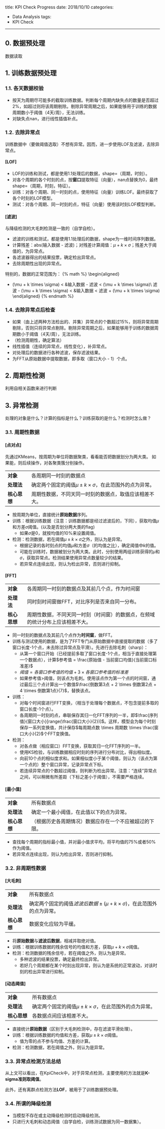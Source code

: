 title: KPI Check Progress
date: 2018/10/10
categories:
- Data Analysis
tags:
- KPI Check
---


## 0. 数据预处理 ##

数据读取


## 1. 训练数据预处理 ##

### 1.1. 各天数据校验 ###

- 按天为周期尽可能多的截取训练数据。判断每个周期内缺失点的数量是否超过2%，如超过则将该周期剔除。剔除异常周期之后，如果能够用于训练的数据周期数小于阈值（4天/周），无法训练。
- 对缺失点nan，进行线性插值补点。


### 1.2. 去除异常点 ###

训练数据中（要做阈值选取）不想有异常。因而，进一步使用LOF及滤波，去除异常点。


#### [LOF] ####

- LOF的训练和测试，都是使用1.1处理后的数据，shape=（周期，时刻）。
- 对各个周期的各个时刻的点，按**窗口**提取特征（向量），nan点替换为0，最终shape=（周期，时刻，特征）。
- 训练：对各个周期、同一时刻的点，使用特征（向量）训练LOF。最终获取了各个时刻的LOF模型。
- 测试：对各个周期、同一时刻的点，特征（向量）使用该时刻LOF模型判断。


#### [滤波] ####

与降级检测的大毛刺检测是一致的（自学自检）。

- 滤波的训练和测试，都是使用1.1处理后的数据，shape为一维时间序列数据。
- 计算残差：abs(输入数据 - 滤波)；对残差计算阈值：$\mu + k \times \sigma$；残差大于阈值的，为异常点。
- 各滤波器得出的结果投票，确定检出异常点。
- 去除周期性出现的异常点。

特别的，数据的正常范围为：
{% math %}
\begin{aligned}
- (\mu + k \times \sigma) < &输入数据 - 滤波 < (\mu + k \times \sigma)\\
滤波 - (\mu + k \times \sigma) < &输入数据 < 滤波 + (\mu + k \times \sigma)
\end{aligned}
{% endmath %}


### 1.4. 去除异常点后检查 ###

- 如果（由上述两种方法检出的、并集）异常点的个数超过15%，则将异常周期剔除，否则只将异常点剔除。剔除异常周期之后，如果能够用于训练的数据周期数小于阈值（4天/周），无法训练。
- （检测周期性，确定算法）
- 线性插值（连续的异常点，线性变化），补异常点。
- 对处理后的数据进行各种滤波，保存滤波结果。
- 为FFT从原始数据中提取数据，即多取（窗口大小 - 1）个点。


## 2. 周期性检测 ##

利用自相关函数来进行判断


## 3. 异常检测 ##

处理的对象是什么？计算的指标是什么？训练获取的是什么？检测时怎么做？


### 3.1. 周期性数据 ###

#### [点对点] ####

先通过KMeans，按周期为单位将数据聚类，看看能否把数据划分为两大类。
如果能，则后续操作，对各聚类簇分别操作。

|||
|---|---|
|**对象**|各周期同一时刻的数据点|
|**处理法**|确定两个固定的阈值$\mu \pm k \times \sigma$，在此范围外的点为异常。|
|**核心思想**|周期性数据，不同天同一时刻的数据点，取值应该相差不大。|

- 按周期为单位，直接统计**原始数据**序列。
- 训练：根据训练数据（注意：训练数据都是经过滤波后的，下同），获取均值$\mu$和方差$\sigma$阈值。(以及是否划分两大类的flag)
  - 如果$\sigma$是0，就按均值的10%来设置阈值。
- 检测：检测数据，若在阈值$\mu \pm k \times \sigma$之外，则认为是异常。
  - 根据记录的各时刻点的均值$\mu$和方差$\sigma$（的均值之比），确定阈值中$k$的值。
  - 可能在训练时，数据被划分为两大类。此时，分别使用两组训练获得的$\mu$和$\sigma$，获取异常点。检测结果使用异常点数量较少的结果。
  - 若异常点连续出现，则认为检出异常，否则进行抑制。


#### [FFT] ####

|||
|---|---|
|**对象**|各周期同一时刻的数据点及其前几个点，作为时间窗|
|**处理法**|同时刻时间窗做FFT，对比序列是否来自同一分布。|
|**核心思想**|周期性数据，不同天同一时刻（时间窗）的数据点，在频域的统计分布上应该相差不大。|

- 同一时刻的数据点及其前几个点作为**时间窗**，做FFT。
- 训练与测试使用的数据，是为了FFT专门从原始数据中直接提取的数据（多了窗口长度-1个点，未去除过异常点及平滑）。先进行去除毛刺（sharp）：
  - 从第一个窗口开始（已经提前多取了窗口长度-1个点，相当于直接处理第一个数据点），计算$参考值 = \frac{原始值 - 当前窗口均值}{当前窗口标准差}$
  - $阈值 = 各窗口参考值的均值 + 3 \times 各窗口参考值的标准差$
  - 如果参考值>阈值，则该点为毛刺。使用该点作为第一个点的时间窗，通过最后三个点计算出一个数值$\frac{倒数第3点 + 2 \times 倒数第2点 + 4 \times 倒数第1点}{7}$，替换该点。
- 训练：
  - 对每个时间窗进行FFT变换，（相当于处理每个数据点，不包含提前多取的窗口长度-1个点）。
  - 各周期同一时刻的点，串联保存其归一化FFT序列的一半，即$\frac{序列值}{窗口大小}[range(\frac{窗口大小}{2})]$。这样，模型会为每个时刻保存一系列变换值，共计保存$每周期点数 \times 周期数 \times \frac{窗口大小}{2}$个FFT变换值。
- 检测：
  - 对各点做（相应窗口）FFT变换，获取其归一化FFT序列的一半。
  - 使用KS检验，与训练数据相应时刻的序列进行分布对比，得出相似度。
  - 向前10个点的相似度求和。如果相似度小于某个阈值，则认为（该点为第一个点的）整个窗口异常，记录异常点下标。
  - 若连续异常点的个数超过阈值，则判断为检出异常。注意：“连续”异常点之间，可以稍微有所差距（下标之差小于阈值），不需要严格连续。


#### [最小值] ####

|||
|---|---|
|**对象**|所有数据点|
|**处理法**|确定一个最小阈值，在此值以下的点为异常。|
|**核心思想**|（根据历史各周期情况）数据应存在一个不应被超过的下限。|

- 查找每个周期的指标最小值，并对最小值求平均，将平均值的75%或者50%作为阈值。
- 若异常点连续出现，则认为检出异常，否则进行抑制。


### 3.2. 非周期性数据 ###

#### [大毛刺] ####

|||
|---|---|
|**对象**|所有数据点|
|**处理法**|确定两个固定的阈值$滤波后数据 \pm (\mu + k \times \sigma)$，在此范围外的点为异常。|
|**核心思想**|数据变化应较为平缓。|

- 将**原始数据**与**滤波后数据**，相减并取绝对值。
- 训练：根据训练数据的残余信号的均值和方差，获取$\mu + k \times \sigma$阈值。
- 检测：检测数据的残余信号，若在阈值之外，则认为是异常。
  - 多种滤波的结果投票，确定最终检出异常。
  - 若好几个周期都在某个时刻出现异常，则认为是系统的正常波动，对该时刻的检出异常进行抑制。


#### [动态阈值] ####

|||
|---|---|
|**对象**|所有数据点|
|**处理法**|确定两个固定的阈值$\mu \pm k \times \sigma$，在此范围外的点为异常。|
|**核心思想**|各数据点间应该相差不大。|

- 直接统计**原始数据**（区别于大毛刺检测中，存在滤波平滑处理）。
- 训练：根据训练数据的均值和方差，获取$\mu \pm k \times \sigma$阈值。
  - 值为零的点不参与均值、方差的计算。
- 检测：检测数据，若在阈值之外，则认为是异常。


### 3.3. 异常点检测方法总结 ###

从上文可以看出，在KpiCheck中，对于异常点检测，主要使用的方法就是**K-sigma准则取阈值**。

此外，还有离群点检测方法**LOF**，被用于了训练数据预处理。


### 3.4. 所谓的降级检测 ###

- 当模型不存在或主动降级检测时启动降级检测。
- 只进行大毛刺和动态阈值（自学自检，训练测试数据为同一数据集）。

